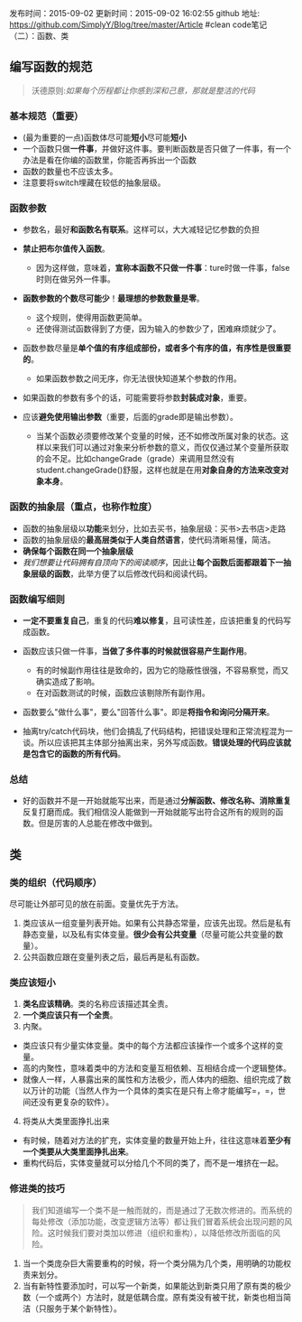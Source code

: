 发布时间：2015-09-02
更新时间：2015-09-02 16:02:55
github 地址: https://github.com/SimplyY/Blog/tree/master/Article
#clean code笔记（二）：函数、类
## 编写函数的规范
> 沃德原则:_如果每个历程都让你感到深和己意，那就是整洁的代码_

### 基本规范（重要）
- (最为重要的一点)函数体尽可能**短小**尽可能**短小**
- 一个函数只做**一件事**，并做好这件事。要判断函数是否只做了一件事，有一个办法是看在你编的函数里，你能否再拆出一个函数
- 函数的数量也不应该太多。
- 注意要将switch埋藏在较低的抽象层级。

### 函数参数
- 参数名，最好**和函数名有联系**。这样可以，大大减轻记忆参数的负担
- **禁止把布尔值传入函数**。
  - 因为这样做，意味着，**宣称本函数不只做一件事**：ture时做一件事，false时则在做另外一件事。

- **函数参数的个数尽可能少**！**最理想的参数数量是零**。
  - 这个规则，使得用函数更简单。
  - 还使得测试函数得到了方便，因为输入的参数少了，困难麻烦就少了。

- 函数参数尽量是**单个值的有序组成部份，或者多个有序的值，有序性是很重要的**。
  - 如果函数参数之间无序，你无法很快知道某个参数的作用。

- 如果函数的参数有多个的话，可能需要将参数**封装成对象**，重要。
- 应该**避免使用输出参数**（重要，后面的grade即是输出参数）。
  - 当某个函数必须要修改某个变量的时候，还不如修改所属对象的状态。这样以来我们可以通过对象来分析参数的意义，而仅仅通过某个变量所获取的会不足。比如changeGrade（grade）来调用显然没有student.changeGrade()舒服，这样也就是在用**对象自身的方法来改变对象本身**。

### 函数的抽象层（重点，也称作粒度）
- 函数的抽象层级以**功能**来划分，比如去买书，抽象层级：买书>去书店>走路
- 函数的抽象层级的**最高层类似于人类自然语言**，使代码清晰易懂，简洁。
- **确保每个函数在同一个抽象层级**
- _我们想要让代码拥有自顶向下的阅读顺序_，因此让**每个函数后面都跟着下一抽象层级的函数**，此举方便了以后修改代码和阅读代码。

### 函数编写细则
- **一定不要重复自己**，重复的代码**难以修复**，且可读性差，应该把重复的代码写成函数。
- 函数应该只做一件事，**当做了多件事的时候就很容易产生副作用**。
  - 有的时候副作用往往是致命的，因为它的隐蔽性很强，不容易察觉，而又确实造成了影响。
  - 在对函数测试的时候，函数应该剔除所有副作用。

- 函数要么"做什么事"，要么"回答什么事"。即是**将指令和询问分隔开来**。
- 抽离try/catch代码块，他们会搞乱了代码结构，把错误处理和正常流程混为一谈。所以应该把其主体部分抽离出来，另外写成函数。**错误处理的代码应该就是包含它的函数的所有代码**。

### 总结
- 好的函数并不是一开始就能写出来，而是通过**分解函数、修改名称、消除重复**反复打磨而成。我们相信没人能做到一开始就能写出符合这所有的规则的函数。但是厉害的人总能在修改中做到。

## 类
### 类的组织（代码顺序）
尽可能让外部可见的放在前面。变量优先于方法。
  1. 类应该从一组变量列表开始。如果有公共静态常量，应该先出现。然后是私有静态变量，以及私有实体变量。**很少会有公共变量**（尽量可能公共变量的数量）。
  2. 公共函数应跟在变量列表之后，最后再是私有函数。

### 类应该短小
1. **类名应该精确**。类的名称应该描述其全责。
2. **一个类应该只有一个全责**。
3. 内聚。
  - 类应该只有少量实体变量。类中的每个方法都应该操作一个或多个这样的变量。
  - 高的内聚性，意味着类中的方法和变量互相依赖、互相结合成一个逻辑整体。
  - 就像人一样，人暴露出来的属性和方法极少，而人体内的细胞、组织完成了数以万计的功能（当然人作为一个具体的类实在是只有上帝才能编写=，=，世间还没有更复杂的软件）。

4. 将类从大类里面挣扎出来
  - 有时候，随着对方法的扩充，实体变量的数量开始上升，往往这意味着**至少有一个类要从大类里面挣扎出来**。
  - 重构代码后，实体变量就可以分给几个不同的类了，而不是一堆挤在一起。

### 修进类的技巧
> 我们知道编写一个类不是一触而就的，而是通过了无数次修进的。而系统的每处修改（添加功能，改变逻辑方法等）都让我们冒着系统会出现问题的风险。这时候我们要对类加以修进（组织和重构），以降低修改所面临的风险。

1. 当一个类庞杂巨大需要重构的时候，将一个类分隔为几个类，用明确的功能权责来划分。
2. 当有新特性要添加时，可以写一个新类，如果能达到新类只用了原有类的极少数（一个或两个）方法时，就是低耦合度。原有类没有被干扰，新类也相当简洁（只服务于某个新特性）。
